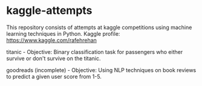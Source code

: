 # kaggle-attempts
This repository consists of attempts at kaggle competitions using machine learning techniques in Python. Kaggle profile: https://www.kaggle.com/rafehrehan


titanic - Objective: Binary classification task for passengers who either survive or don't survive on the titanic. 

goodreads (incomplete) - Objective: Using NLP techniques on book reviews to predict a given user score from 1-5.

